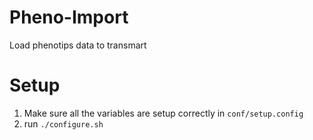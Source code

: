 # Pheno-Import
Load phenotips data to transmart

# Setup
1. Make sure all the variables are setup correctly in `conf/setup.config` 
2. run `./configure.sh`
 
 
